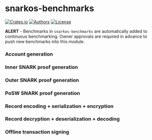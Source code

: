 # snarkos-benchmarks

[![Crates.io](https://img.shields.io/crates/v/snarkos-benchmarks.svg?color=neon)](https://crates.io/crates/snarkos-benchmarks)
[![Authors](https://img.shields.io/badge/authors-Aleo-orange.svg)](../AUTHORS)
[![License](https://img.shields.io/badge/License-GPLv3-blue.svg)](./LICENSE.md)

**ALERT** - Benchmarks in `snarkos-benchmarks` are automatically added to continuous benchmarking.
Owner approvals are required in advance to push new benchmarks into this module.

### Account generation

### Inner SNARK proof generation

### Outer SNARK proof generation

### PoSW SNARK proof generation

### Record encoding + serialization + encryption

### Record decryption + deserialization + decoding

### Offline transaction signing
